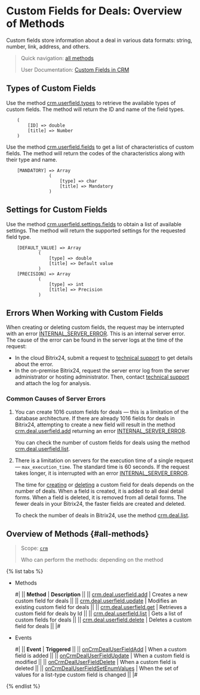 # Custom Fields for Deals: Overview of Methods

Custom fields store information about a deal in various data formats: string, number, link, address, and others.

> Quick navigation: [all methods](#all-methods) 
> 
> User Documentation: [Custom Fields in CRM](https://helpdesk.bitrix24.com/open/22067852/)

## Types of Custom Fields

Use the method [crm.userfield.types](../../universal/user-defined-fields/crm-userfield-types.md) to retrieve the available types of custom fields. The method will return the ID and name of the field types.

```` 
    (
        [ID] => double    
        [title] => Number
    )
````

Use the method [crm.userfield.fields](../../universal/user-defined-fields/crm-userfield-fields.md) to get a list of characteristics of custom fields. The method will return the codes of the characteristics along with their type and name.

```` 
    [MANDATORY] => Array
                (
                    [type] => char
                    [title] => Mandatory
                )
````

## Settings for Custom Fields

Use the method [crm.userfield.settings.fields](../../universal/user-defined-fields/crm-userfield-settings-fields.md) to obtain a list of available settings. The method will return the supported settings for the requested field type.

```` 
    [DEFAULT_VALUE] => Array
            (
                [type] => double
                [title] => Default value
            )
    [PRECISION] => Array
            (
                [type] => int
                [title] => Precision
            )
````

## Errors When Working with Custom Fields

When creating or deleting custom fields, the request may be interrupted with an error [INTERNAL_SERVER_ERROR](../../../../error-codes.md). This is an internal server error. The cause of the error can be found in the server logs at the time of the request:
* In the cloud Bitrix24, submit a request to [technical support](../../../../bitrix-support.md) to get details about the error.
* In the on-premise Bitrix24, request the server error log from the server administrator or hosting administrator. Then, contact [technical support](../../../../bitrix-support.md) and attach the log for analysis.

### Common Causes of Server Errors

1. You can create 1016 custom fields for deals — this is a limitation of the database architecture. If there are already 1016 fields for deals in Bitrix24, attempting to create a new field will result in the method [crm.deal.userfield.add](./crm-deal-userfield-add.md) returning an error [INTERNAL_SERVER_ERROR](../../../../error-codes.md).

    You can check the number of custom fields for deals using the method [crm.deal.userfield.list](./crm-deal-userfield-list.md).

2. There is a limitation on servers for the execution time of a single request — `max_execution_time`. The standard time is 60 seconds. If the request takes longer, it is interrupted with an error [INTERNAL_SERVER_ERROR](../../../../error-codes.md).

    The time for [creating](./crm-deal-userfield-add.md) or [deleting](./crm-deal-userfield-delete.md) a custom field for deals depends on the number of deals. When a field is created, it is added to all deal detail forms. When a field is deleted, it is removed from all detail forms. The fewer deals in your Bitrix24, the faster fields are created and deleted.

    To check the number of deals in Bitrix24, use the method [crm.deal.list](../crm-deal-list.md).

## Overview of Methods {#all-methods}

> Scope: [`crm`](../../../scopes/permissions.md)
>
> Who can perform the methods: depending on the method

{% list tabs %}

- Methods

    #| 
    || **Method** | **Description** ||
    || [crm.deal.userfield.add](./crm-deal-userfield-add.md) | Creates a new custom field for deals ||
    || [crm.deal.userfield.update](./crm-deal-userfield-update.md) | Modifies an existing custom field for deals ||
    || [crm.deal.userfield.get](./crm-deal-userfield-get.md) | Retrieves a custom field for deals by Id ||
    || [crm.deal.userfield.list](./crm-deal-userfield-list.md) | Gets a list of custom fields for deals ||
    || [crm.deal.userfield.delete](./crm-deal-userfield-delete.md) | Deletes a custom field for deals ||
    |#

- Events

    #| 
    || **Event** | **Triggered** ||
    || [onCrmDealUserFieldAdd](./events/on-crm-deal-user-field-add.md) | When a custom field is added ||
    || [onCrmDealUserFieldUpdate](./events/on-crm-deal-user-field-update.md) | When a custom field is modified ||
    || [onCrmDealUserFieldDelete](./events/on-crm-deal-user-field-delete.md) | When a custom field is deleted ||
    || [onCrmDealUserFieldSetEnumValues](./events/on-crm-deal-user-field-set-enum-values.md) | When the set of values for a list-type custom field is changed ||
    |#

{% endlist %}